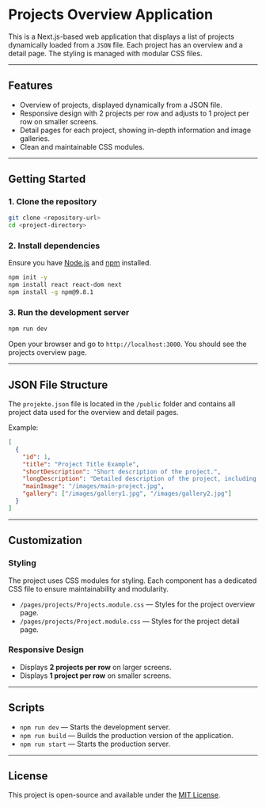 # **Projects Overview Application**

This is a Next.js-based web application that displays a list of projects dynamically loaded from a `JSON` file. Each project has an overview and a detail page. The styling is managed with modular CSS files.

---

## **Features**

- Overview of projects, displayed dynamically from a JSON file.
- Responsive design with 2 projects per row and adjusts to 1 project per row on smaller screens.
- Detail pages for each project, showing in-depth information and image galleries.
- Clean and maintainable CSS modules.

---

## **Getting Started**

### **1. Clone the repository**

```bash
git clone <repository-url>
cd <project-directory>
```

### **2. Install dependencies**

Ensure you have [Node.js](https://nodejs.org) and [npm](https://www.npmjs.com/) installed.

```bash
npm init -y
npm install react react-dom next
npm install -g npm@9.8.1
```

### **3. Run the development server**

```bash
npm run dev
```

Open your browser and go to `http://localhost:3000`. You should see the projects overview page.

---

## **JSON File Structure**

The `projekte.json` file is located in the `/public` folder and contains all project data used for the overview and detail pages.

Example:

```json
[
  {
    "id": 1,
    "title": "Project Title Example",
    "shortDescription": "Short description of the project.",
    "longDescription": "Detailed description of the project, including any specific details.",
    "mainImage": "/images/main-project.jpg",
    "gallery": ["/images/gallery1.jpg", "/images/gallery2.jpg"]
  }
]
```

---

## **Customization**

### **Styling**

The project uses CSS modules for styling. Each component has a dedicated CSS file to ensure maintainability and modularity.

- `/pages/projects/Projects.module.css` — Styles for the project overview page.
- `/pages/projects/Project.module.css` — Styles for the project detail page.

### **Responsive Design**

- Displays **2 projects per row** on larger screens.
- Displays **1 project per row** on smaller screens.

---

## **Scripts**

- `npm run dev` — Starts the development server.
- `npm run build` — Builds the production version of the application.
- `npm run start` — Starts the production server.

---

## **License**

This project is open-source and available under the [MIT License](https://opensource.org/licenses/MIT).
